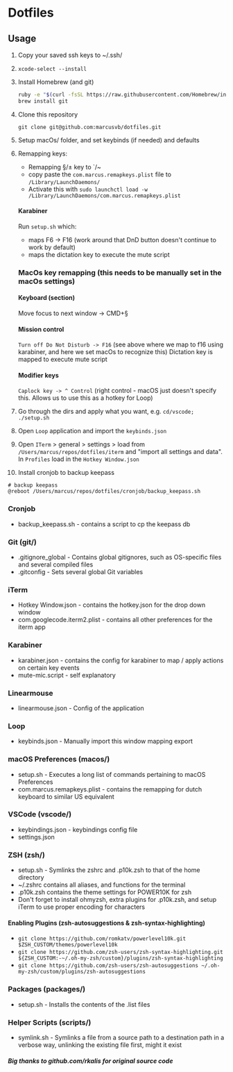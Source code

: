 # Dotfiles

## Usage
1. Copy your saved ssh keys to ~/.ssh/
1. `xcode-select --install`
1. Install Homebrew (and git)
    ```bash
    ruby -e "$(curl -fsSL https://raw.githubusercontent.com/Homebrew/install/master/install)"
    brew install git
    ```

1. Clone this repository
    ```
    git clone git@github.com:marcusvb/dotfiles.git
    ```

1. Setup macOs/ folder, and set keybinds (if needed) and defaults

1. Remapping keys:

    * Remapping §/± key to \`/~
    * copy paste the `com.marcus.remapkeys.plist` file to `/Library/LaunchDaemons/`
    * Activate this with `sudo launchctl load -w /Library/LaunchDaemons/com.marcus.remapkeys.plist`

    #### Karabiner
    Run `setup.sh` which:
    * maps F6 -> F16 (work around that DnD button doesn't continue to work by default)
    * maps the dictation key to execute the mute script

    ### MacOs key remapping (this needs to be manually set in the macOs settings)
    #### Keyboard (section)
    Move focus to next window -> CMD+§

    #### Mission control
    `Turn off Do Not Disturb -> F16` (see above where we map to f16 using karabiner, and here we set macOs to recognize this)
    Dictation key is mapped to execute mute script

    #### Modifier keys
    `Caplock key -> ^ Control` (right control - macOS just doesn't specify this. Allows us to use this as a hotkey for Loop)

1. Go through the dirs and apply what you want, e.g. `cd/vscode; ./setup.sh`

1. Open `Loop` application and import the `keybinds.json`

1. Open `ITerm` > general > settings > load from `/Users/marcus/repos/dotfiles/iterm` and "import all settings and data". In `Profiles` load in the `Hotkey Window.json`

1. Install cronjob to backup keepass
```
# backup keepass
@reboot /Users/marcus/repos/dotfiles/cronjob/backup_keepass.sh
```

### Cronjob
* backup_keepass.sh - contains a script to cp the keepass db

### Git (git/)
* .gitignore_global - Contains global gitignores, such as OS-specific files and
several compiled files
* .gitconfig - Sets several global Git variables

### iTerm
* Hotkey Window.json - contains the hotkey.json for the drop down window
* com.googlecode.iterm2.plist - contains all other preferences for the iterm app

### Karabiner
* karabiner.json - contains the config for karabiner to map / apply actions on certain key events
* mute-mic.script - self explanatory

### Linearmouse
* linearmouse.json - Config of the application

### Loop
* keybinds.json - Manually import this window mapping export

### macOS Preferences (macos/)
* setup.sh - Executes a long list of commands pertaining to macOS Preferences
* com.marcus.remapkeys.plist - contains the remapping for dutch keyboard to similar US equivalent

### VSCode (vscode/)
* keybindings.json - keybindings config file
* settings.json

### ZSH (zsh/)
* setup.sh - Symlinks the zshrc and .p10k.zsh to that of the home directory
* ~/.zshrc contains all aliases, and functions for the terminal
* .p10k.zsh contains the theme settings for POWER10K for zsh
* Don't forget to install ohmyzsh, extra plugins for .p10k.zsh, and setup iTerm to use proper encoding for characters

#### Enabling Plugins (zsh-autosuggestions & zsh-syntax-highlighting)
- `git clone https://github.com/romkatv/powerlevel10k.git $ZSH_CUSTOM/themes/powerlevel10k`
- `git clone https://github.com/zsh-users/zsh-syntax-highlighting.git ${ZSH_CUSTOM:-~/.oh-my-zsh/custom}/plugins/zsh-syntax-highlighting`
- `git clone https://github.com/zsh-users/zsh-autosuggestions ~/.oh-my-zsh/custom/plugins/zsh-autosuggestions`

### Packages (packages/)
* setup.sh - Installs the contents of the .list files

### Helper Scripts (scripts/)
* symlink.sh - Symlinks a file from a source path to a destination path in a
verbose way, unlinking the existing file first, might it exist

##### Big thanks to github.com/rkalis for original source code
